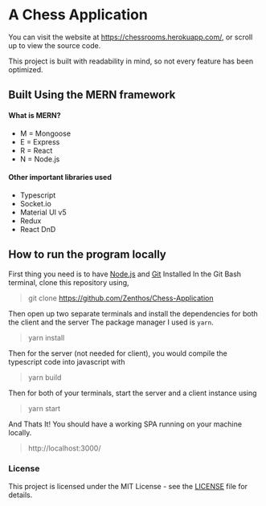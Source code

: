 # A Chess Application
You can visit the website at https://chessrooms.herokuapp.com/, or scroll up to view the source code.

This project is built with readability in mind, so not every feature has been optimized.

## Built Using the MERN framework

#### What is MERN?
- M = Mongoose
- E = Express
- R = React
- N = Node.js

#### Other important libraries used
- Typescript
- Socket.io
- Material UI v5
- Redux
- React DnD

## How to run the program locally

First thing you need is to have [Node.js](https://nodejs.org/en/download/) and [Git](https://git-scm.com/downloads) Installed
In the Git Bash terminal, clone this repository using,
> git clone https://github.com/Zenthos/Chess-Application

Then open up two separate terminals and install the dependencies for both the client and the server
The package manager I used is `yarn`.
> yarn install

Then for the server (not needed for client), you would compile the typescript code into javascript with
> yarn build

Then for both of your terminals, start the server and a client instance using
> yarn start

And Thats It! You should have a working SPA running on your machine locally.
> http://localhost:3000/

### License

This project is licensed under the MIT License - see the [LICENSE](https://github.com/Zenthos/Chess-Application/blob/main/LICENSE.md) file for details.